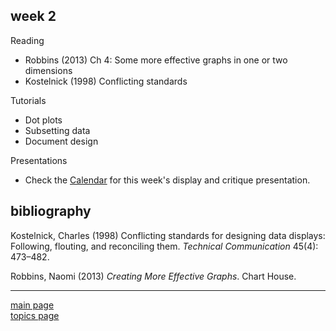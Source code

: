 
week 2
------

Reading

-   Robbins (2013) Ch 4: Some more effective graphs in one or two dimensions
-   Kostelnick (1998) Conflicting standards

Tutorials

-   Dot plots
-   Subsetting data
-   Document design

Presentations

-   Check the [Calendar](admin-02_calendar.pdf) for this week's display and critique presentation.

bibliography
------------

Kostelnick, Charles (1998) Conflicting standards for designing data displays: Following, flouting, and reconciling them. *Technical Communication* 45(4): 473–482.

Robbins, Naomi (2013) *Creating More Effective Graphs*. Chart House.

------------------------------------------------------------------------

[main page](../README.md)<br> [topics page](README-by-topic.md)
